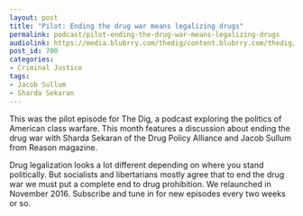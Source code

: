```yaml
---
layout: post
title: "Pilot: Ending the drug war means legalizing drugs"
permalink: podcast/pilot-ending-the-drug-war-means-legalizing-drugs
audiolink: https://media.blubrry.com/thedig/content.blubrry.com/thedig/The_Dig_EP_1_DRAFT2.mp3
post_id: 700
categories: 
- Criminal Justice
tags: 
- Jacob Sullum
- Sharda Sekaran
---
```


This was the pilot episode for The Dig, a podcast exploring the politics of American class warfare. This month features a discussion about ending the drug war with Sharda Sekaran of the Drug Policy Alliance and Jacob Sullum from Reason magazine.

Drug legalization looks a lot different depending on where you stand politically. But socialists and libertarians mostly agree that to end the drug war we must put a complete end to drug prohibition. We relaunched in November 2016. Subscribe and tune in for new episodes every two weeks or so.